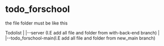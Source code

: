 ﻿#  todo_forschool

the file folder must be like this

Todolist
|
|--server (I.E add all file and folder from with-back-end branch)
|
|--todo_forschool-main(I.E add all file and folder from new_main branch)
